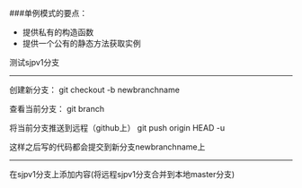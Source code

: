 ###单例模式的要点：

- 提供私有的构造函数
- 提供一个公有的静态方法获取实例

测试sjpv1分支

-----------------------------

创建新分支：
git checkout -b newbranchname

查看当前分支：
git branch

将当前分支推送到远程（github上）
git push origin HEAD -u

这样之后写的代码都会提交到新分支newbranchname上

-----------------------------------------------

在sjpv1分支上添加内容(将远程sjpv1分支合并到本地master分支)
